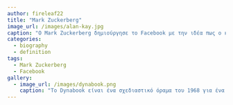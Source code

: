 ```yaml
---
author: fireleaf22
title: "Mark Zuckerberg"
image_url: /images/alan-kay.jpg
caption: "Ο Mark Zuckerberg δημιούργησε το Facebook με την ιδέα πως ο κόσμος χρειαζόταν μία υπηρεσία κοινωνικού δικτύου σαν αυτό"
categories:
  - biography
  - definition
tags:
  - Mark Zuckerberg
  - Facebook
gallery:
  - image_url: /images/dynabook.png
    caption: "Το Dynabook είναι ένα σχεδιαστικό όραμα του 1968 για ένα φορητό υπολογιστή τύπου τάμπλετ από τον Alan Kay που απευθύνεται σε παιδιά και μπορεί να προγραμματιστεί με στόχο την προσωπική έκφραση και την επεξεργασία της πληροφορίας"
---
```

